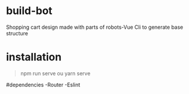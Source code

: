 # build-bot
Shopping cart design made with parts of robots-Vue Cli to generate base structure

# installation
>npm run serve ou
> yarn serve

#dependencies
-Router
-Eslint
